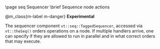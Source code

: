 \page seq Sequencer
\brief Sequence node actions

@m_class{m-label m-danger} **Experimental**

The sequencer component `vt::seq::TaggedSequencer`, accessed via `vt::theSeq()`
orders operations on a node. If multiple handlers arrive, one can specify if
they are allowed to run in parallel and in what correct orders that may execute.
